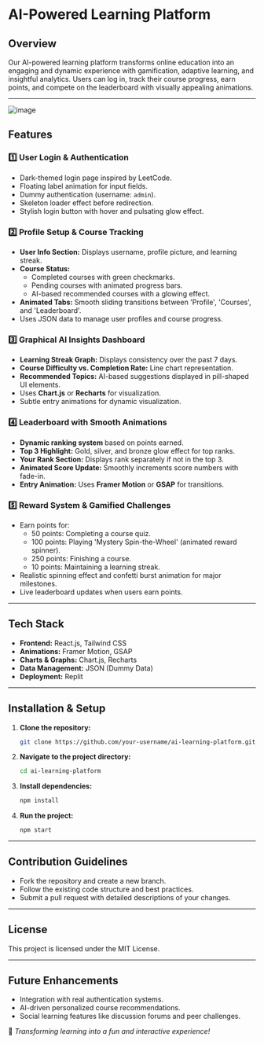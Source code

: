 # AI-Powered Learning Platform

## Overview
Our AI-powered learning platform transforms online education into an engaging and dynamic experience with gamification, adaptive learning, and insightful analytics. Users can log in, track their course progress, earn points, and compete on the leaderboard with visually appealing animations.

---
![image](https://github.com/user-attachments/assets/14f2bdc8-fdc3-4016-bbe7-6e7c7206a091)


## Features

### 1️⃣ User Login & Authentication
- Dark-themed login page inspired by LeetCode.
- Floating label animation for input fields.
- Dummy authentication (username: `admin`).
- Skeleton loader effect before redirection.
- Stylish login button with hover and pulsating glow effect.

### 2️⃣ Profile Setup & Course Tracking
- **User Info Section:** Displays username, profile picture, and learning streak.
- **Course Status:**
  - Completed courses with green checkmarks.
  - Pending courses with animated progress bars.
  - AI-based recommended courses with a glowing effect.
- **Animated Tabs:** Smooth sliding transitions between 'Profile', 'Courses', and 'Leaderboard'.
- Uses JSON data to manage user profiles and course progress.

### 3️⃣ Graphical AI Insights Dashboard
- **Learning Streak Graph:** Displays consistency over the past 7 days.
- **Course Difficulty vs. Completion Rate:** Line chart representation.
- **Recommended Topics:** AI-based suggestions displayed in pill-shaped UI elements.
- Uses **Chart.js** or **Recharts** for visualization.
- Subtle entry animations for dynamic visualization.

### 4️⃣ Leaderboard with Smooth Animations
- **Dynamic ranking system** based on points earned.
- **Top 3 Highlight:** Gold, silver, and bronze glow effect for top ranks.
- **Your Rank Section:** Displays rank separately if not in the top 3.
- **Animated Score Update:** Smoothly increments score numbers with fade-in.
- **Entry Animation:** Uses **Framer Motion** or **GSAP** for transitions.

### 5️⃣ Reward System & Gamified Challenges
- Earn points for:
  - 50 points: Completing a course quiz.
  - 100 points: Playing 'Mystery Spin-the-Wheel' (animated reward spinner).
  - 250 points: Finishing a course.
  - 10 points: Maintaining a learning streak.
- Realistic spinning effect and confetti burst animation for major milestones.
- Live leaderboard updates when users earn points.

---

## Tech Stack
- **Frontend:** React.js, Tailwind CSS
- **Animations:** Framer Motion, GSAP
- **Charts & Graphs:** Chart.js, Recharts
- **Data Management:** JSON (Dummy Data)
- **Deployment:** Replit

---

## Installation & Setup
1. **Clone the repository:**
   ```bash
   git clone https://github.com/your-username/ai-learning-platform.git
   ```
2. **Navigate to the project directory:**
   ```bash
   cd ai-learning-platform
   ```
3. **Install dependencies:**
   ```bash
   npm install
   ```
4. **Run the project:**
   ```bash
   npm start
   ```

---

## Contribution Guidelines
- Fork the repository and create a new branch.
- Follow the existing code structure and best practices.
- Submit a pull request with detailed descriptions of your changes.

---

## License
This project is licensed under the MIT License.

---

## Future Enhancements
- Integration with real authentication systems.
- AI-driven personalized course recommendations.
- Social learning features like discussion forums and peer challenges.

🚀 *Transforming learning into a fun and interactive experience!*

